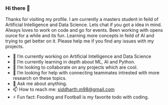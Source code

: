 ### Hi there 👋
   Thanks for visiting my profile. I am currently a masters student in feild of Artificial Intelligence and Data Science. Lets chat if you got a idea in mind. Always loves to work on code and go for events. Been working with opens ource for a while and its fun. Learning more concepts in feild of AI and trying to get better on it. Please help me if you find any issues with my projects.


- 🔭 I’m currently working on Artificial Intelligence and Data Science
- 🌱 I’m currently learning in depth about ML, AI and Python.
- 👯 I’m looking to collaborate on any projects which are cool.
- 🤔 I’m looking for help with connecting teammates intrested with more research on these topics.
- 💬 Ask me about anything.
- 📫 How to reach me: siddharth.m98@gmail.com
- ⚡ Fun fact: Fooding and Football is my favorite todo with coding.

